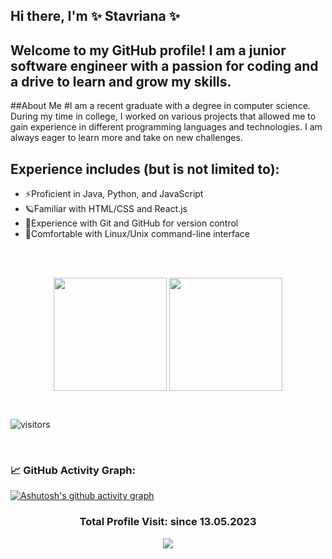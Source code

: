 ## Hi there, I'm ✨ Stavriana ✨ 

## Welcome to my GitHub profile! I am a junior software engineer with a passion for coding and a drive to learn and grow my skills.

##About Me 
#I am a recent graduate with a degree in computer science. During my time in college, I worked on various projects that allowed me to gain experience in different programming languages and technologies. I am always eager to learn more and take on new challenges.

## Experience includes (but is not limited to):
- ⚡Proficient in Java, Python, and JavaScript
- 🪐Familiar with HTML/CSS and React.js
- 🎇Experience with Git and GitHub for version control
- 🌌Comfortable with Linux/Unix command-line interface

<br />

<br/> 
<p align="center">
<img height="181em" src="https://github-readme-stats.vercel.app/api?username=stavkran&count_private=true&show_icons=true&theme=radical" align = "center"/>
<img height="181em" src="https://github-readme-stats.vercel.app/api/top-langs?username=stavkran&show_icons=true&locale=en&layout=compact&theme=radical" align = "center"/>
</p>

<br/> 

![visitors](https://visitor-badge.laobi.icu/badge?page_id=stavkran.stavkran)

<br/> 

<!--   GitHub stats graph -->
### 📈 GitHub Activity Graph:
[![Ashutosh's github activity graph](https://github-readme-activity-graph.cyclic.app/graph?username=stavkran&theme=github-compact)](https://github.com/stavkran/github-readme-activity-graph)


 <h3><p align="center">Total Profile Visit: since 13.05.2023</p>
<p align="center">
    <img alingn="center" src="https://profile-counter.glitch.me/stavkran/count.svg"/>
</p>
